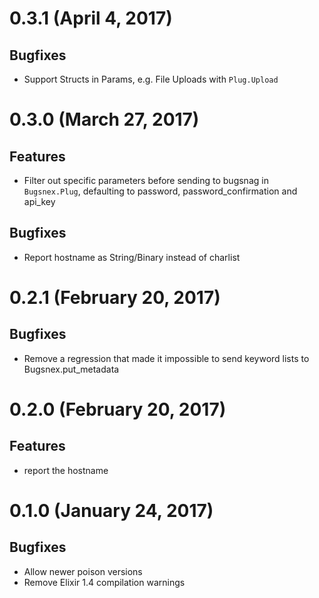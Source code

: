 # 0.3.1 (April 4, 2017)

## Bugfixes

* Support Structs in Params, e.g. File Uploads with `Plug.Upload`

# 0.3.0 (March 27, 2017)

## Features

* Filter out specific parameters before sending to bugsnag in `Bugsnex.Plug`, defaulting to password, password_confirmation and api_key

## Bugfixes

* Report hostname as String/Binary instead of charlist

# 0.2.1 (February 20, 2017)

## Bugfixes

* Remove a regression that made it impossible to send keyword lists to Bugsnex.put_metadata

# 0.2.0 (February 20, 2017)

## Features

* report the hostname

# 0.1.0 (January 24, 2017)

## Bugfixes

* Allow newer poison versions
* Remove Elixir 1.4 compilation warnings
